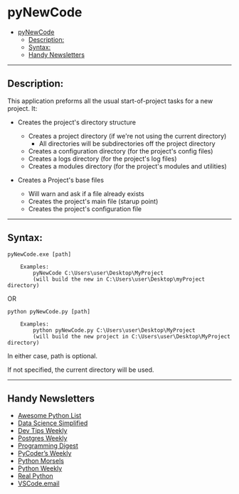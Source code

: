 # pyNewCode

- [pyNewCode](#pynewcode)
	- [Description:](#description)
	- [Syntax:](#syntax)
	- [Handy Newsletters](#handy-newsletters)

---

## Description:

This application preforms all the usual start-of-project tasks for a new project. It:

- Creates the project's directory structure
  - Creates a project directory (if we're not using the current directory)
    - All directories will be subdirectories off the project directory
  - Creates a configuration directory (for the project's config files)
  - Creates a logs directory (for the project's log files)
  - Creates a modules directory (for the project's modules and utilities)

- Creates a Project's base files
  - Will warn and ask if a file already exists
  - Creates the project's main file (starup point)
  - Creates the project's configuration file

---

## Syntax:

```
pyNewCode.exe [path]

	Examples:
		pyNewCode C:\Users\user\Desktop\MyProject
		(will build the new in C:\Users\user\Desktop\myProject directory)
```

OR

```
python pyNewCode.py [path]

	Examples:
		python pyNewCode.py C:\Users\user\Desktop\MyProject
		(will build the new project in C:\Users\user\Desktop\MyProject directory)
```
In either case, path is optional.

If not specified, the current directory will be used.

---

## Handy Newsletters

* [Awesome Python List](https://python.libhunt.com/newsletter)
* [Data Science Simplified](https://mathdatasimplified.com/)
* [Dev Tips Weekly](https://ardalis.com/tips/)
* [Postgres Weekly](https://postgresweekly.com/)
* [Programming Digest](https://programmingdigest.net/)
* [PyCoder’s Weekly](https://pycoders.com/)
* [Python Morsels](https://www.pythonmorsels.com/newsletter/)
* [Python Weekly](https://www.pythonweekly.com/)
* [Real Python](https://realpython.com/newsletter/)
* [VSCode.email](https://vscode.email/)

